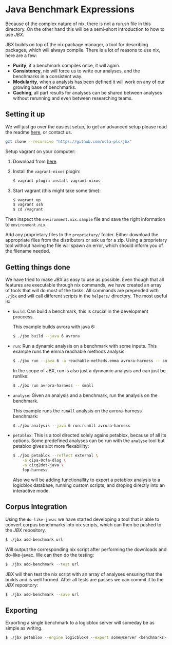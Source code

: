 # Java Benchmark Expressions

Because of the complex nature of nix, there is not a run.sh file in this
directory. On the other hand this will be a semi-short introduction to
how to use *JBX*. 

JBX builds on top of the nix package manager, a tool for describing
packages, which will always compile. There is a lot of reasons to use
nix, here are a few:

*   **Purity**, if a benchmark compiles once, it will again.
*   **Consistency**, nix will force us to write our analyses, and the
    benchmarks in a consistent way.
*   **Modularity**, when a analysis has been defined it will work on any of
    our growing base of benchmarks.
*   **Caching**, all part results for analyses can be shared between
    analyses without rerunning and even between researching teams.

## Setting it up

We will just go over the easiest setup, to get an advanced setup please
read the readme [here](https://github.com/ucla-pls/jbx), or contact us.

```sh
git clone --recursive "https://github.com/ucla-pls/jbx"
```

Setup vagrant on your computer: 

1. Download from [here](https://www.vagrantup.com/).

2. Install the `vagrant-nixos` plugin: 
   ```sh
   $ vagrant plugin install vagrant-nixos 
   ``` 

3. Start vagrant (this might take some time):
    ```sh
    $ vagrant up
    $ vagrant ssh
    $ cd /vagrant
    ```

Then inspect the `environment.nix.sample` file and save the right
information to `environment.nix`.

Add any proprietary files to the `proprietary/` folder. Either download
the appropriate files from the distributors or ask us for a zip. Using 
a proprietary tool without having the file will spawn an error, which 
should inform you of the filename needed. 

## Getting things done

We have tried to make *JBX* as easy to use as possible. Even though that
all features are executable through nix commands, we have created an
array of tools that will do most of the tasks. All commands are
prepended with `./jbx` and will call different scripts in the `helpers/`
directory. The most useful is:

*   `build`: Can build a benchmark, this is crucial in the development proccess.

    This example builds avrora with java 6:
    
    ```sh
    $ ./jbx build --java 6 avrora
    ```

*   `run`: Run a dynamic analysis on a benchmark with some inputs.
    This example runs the emma reachable methods analysis
   
    ```sh
    $ ./jbx run --java 6 -a reachable-methods.emma avrora-harness -- small 
    ```
    In the scope of JBX, run is also just a dynnamic analysis and can
    just be runlike:

    ```sh
    $ ./jbx run avrora-harness -- small 
    ```

*   `analyse`: Given an analysis and a benchmark, run the analysis on the
    benchmark.

    This example runs the `runAll` analysis on the avrora-harness
    benchmark:

    ```sh
    $ ./jbx analysis --java 6 run.runAll avrora-harness
    ```

*   `petablox`: This is a tool directed solely agains petablox, because of all its
    options. Some predefined analyses can be run with the `analyse` tool
    but petablox gives alot more flexablility:

    ```sh
    $ ./jbx petablox --reflect external \
        -a cipa-0cfa-dlog \
        -a cicg2dot-java \
        fop-harness
    ```

    Also we will be adding functionallity to export a petablox analysis
    to a logicblox database, running custom scripts, and droping
    directly into an interactive mode.

## Corpus Integration

Using the `do-like-javac` we have started developing a tool that is able
to convert corpus benchmarks into nix scripts, which can then be pushed 
to the *JBX* repository. 

```sh
$ ./jbx add-benchmark url
```
Will output the corresponding nix script after performing the
downloads and do-like-javac. We can then do the testing:

```sh
$ ./jbx add-benchmark --test url
```
JBX will then test the nix script with an array of analyses ensuring
that the builds and is well formed. After all tests are passes we can
commit it to the *JBX* repository:

```sh
$ ./jbx add-benchmark --save url
```

## Exporting 

Exporting a single benchmark to a logicblox server will someday be as
simple as writing.

```sh
$ ./jbx petablox --engine logicblox4 --export some@server <benchmarks>
```
